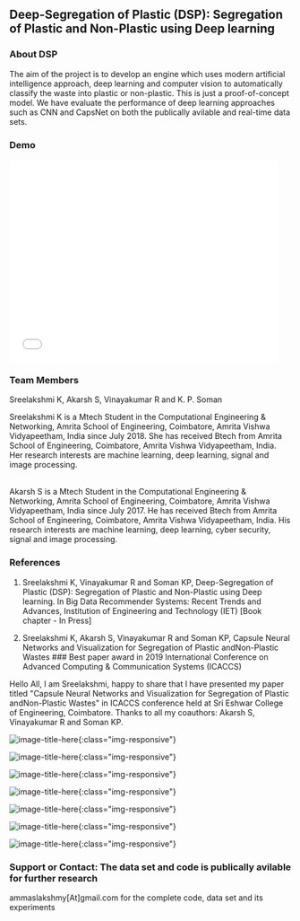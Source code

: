## Deep-Segregation of Plastic (DSP): Segregation of Plastic and Non-Plastic using Deep learning

### About DSP
The aim of the project is to develop an engine which uses modern artificial intelligence approach, deep learning and computer vision to automatically classify the waste into plastic or non-plastic. This is just a proof-of-concept model. We have evaluate the performance of deep learning approaches such as CNN and CapsNet on both the publically avilable and real-time data sets.

### Demo

<iframe width="480" height="360" src="VID-20190122-WA0005.mp4" frameborder="0"> </iframe>

### Team Members
Sreelakshmi K, Akarsh S, Vinayakumar R and K. P. Soman

Sreelakshmi K is a Mtech Student in the Computational Engineering & Networking, Amrita School of Engineering, Coimbatore, Amrita Vishwa Vidyapeetham, India since July 2018. She has received Btech from Amrita School of Engineering, Coimbatore, Amrita Vishwa Vidyapeetham, India. Her research interests are machine learning, deep learning, signal and image processing.

<br>
Akarsh S is a Mtech Student in the Computational Engineering & Networking, Amrita School of Engineering, Coimbatore, Amrita Vishwa Vidyapeetham, India since July 2017. He has received Btech from Amrita School of Engineering, Coimbatore, Amrita Vishwa Vidyapeetham, India. His research interests are machine learning, deep learning, cyber security, signal and image processing.



### References
1. Sreelakshmi K, Vinayakumar R and Soman KP, Deep-Segregation of Plastic (DSP): Segregation of Plastic and Non-Plastic using Deep learning. In Big Data Recommender Systems: Recent Trends and Advances, Institution of Engineering and Technology (IET) [Book chapter - In Press]

2. Sreelakshmi K, Akarsh S, Vinayakumar R and Soman KP, Capsule Neural Networks and Visualization for Segregation of Plastic andNon-Plastic Wastes ### Best paper award in 2019 International Conference on Advanced Computing & Communication Systems (ICACCS)


Hello All, I am Sreelakshmi, happy to share that I have presented my paper titled "Capsule Neural Networks and Visualization for Segregation of Plastic andNon-Plastic Wastes" in ICACCS conference held at Sri Eshwar College of Engineering, Coimbatore. Thanks to all my coauthors: Akarsh S, Vinayakumar R and Soman KP.

![image-title-here](/img/IMG-20190316-WA0000.jpg){:class="img-responsive"}<br/>

![image-title-here](/img/IMG-20190316-WA0001.jpg){:class="img-responsive"}<br/>

![image-title-here](/img/IMG-20190316-WA0002.jpg){:class="img-responsive"}<br/>

![image-title-here](/img/IMG-20190316-WA0003.jpg){:class="img-responsive"}<br/>

![image-title-here](/img/IMG-20190316-WA0004.jpg){:class="img-responsive"}<br/>

![image-title-here](/img/IMG-20190316-WA0005.jpg){:class="img-responsive"}<br/>

![image-title-here](/img/IMG-20190316-WA0006.jpg){:class="img-responsive"}<br/>

### Support or Contact: The data set and code is publically avilable for further research

ammaslakshmy[At]gmail.com for the complete code, data set and its experiments

